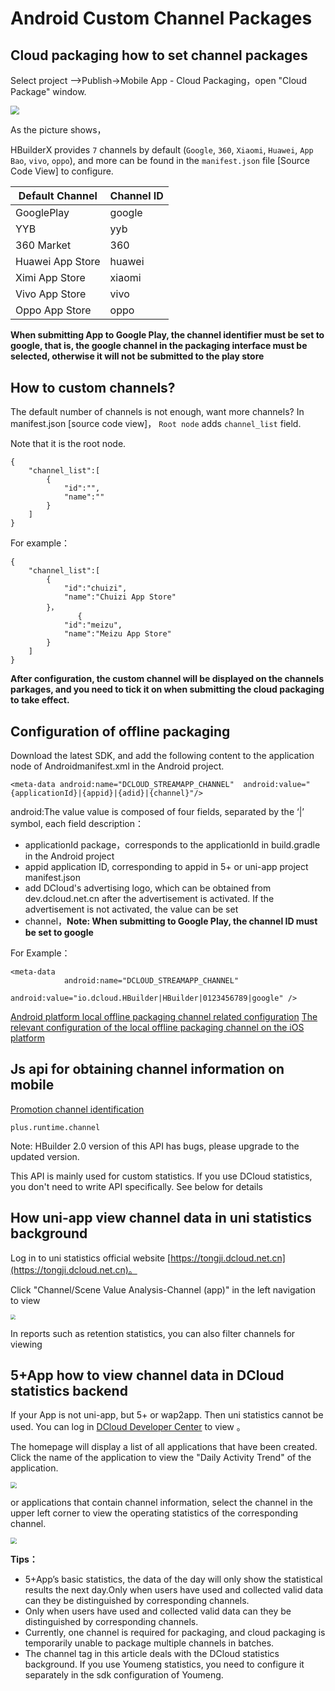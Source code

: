 # Android Custom Channel Packages

## Cloud packaging how to set channel packages

Select project -->Publish->Mobile App - Cloud Packaging，open "Cloud Package" window.

<img src="/static/snapshots/tutorial/android_channel_1.png" style="zoom: 90%;" />

As the picture shows，

HBuilderX provides `7` channels by default (`Google`, `360`, `Xiaomi`, `Huawei`, `App Bao`, `vivo`, `oppo`), and more can be found in the `manifest.json` file [Source Code View] to configure.

| Default Channel     |  Channel ID |
| ------------ | -------- |
| GooglePlay   | google   |
| YYB       | yyb      |
| 360 Market  | 360      |
| Huawei App Store | huawei   |
| Ximi App Store | xiaomi   |
| Vivo App Store| vivo|
| Oppo App Store |  oppo  |

**When submitting App to Google Play, the channel identifier must be set to google, that is, the google channel in the packaging interface must be selected, otherwise it will not be submitted to the play store**

## How to custom channels?

The default number of channels is not enough, want more channels?
In manifest.json [source code view]， `Root node` adds `channel_list` field. 

Note that it is the root node.

```
{
	"channel_list":[
		{
			"id":"",
			"name":""
		}
	]
}
```

For example：

```
{
	"channel_list":[
		{
			"id":"chuizi",
			"name":"Chuizi App Store"
		}，
               {
			"id":"meizu",
			"name":"Meizu App Store"
		}
	]
}
```
**After configuration, the custom channel will be displayed on the channels parkages, and you need to tick it on when submitting the cloud packaging to take effect.**

## Configuration of offline packaging

Download the latest SDK, and add the following content to the application node of Androidmanifest.xml in the Android project.
```
<meta-data android:name="DCLOUD_STREAMAPP_CHANNEL"  android:value="{applicationId}|{appid}|{adid}|{channel}"/>
```

android:The value value is composed of four fields, separated by the ‘|’ symbol, each field description：
- applicationId package，corresponds to the applicationId in build.gradle in the Android project
- appid application ID, corresponding to appid in 5+ or uni-app project manifest.json
- add DCloud's advertising logo, which can be obtained from dev.dcloud.net.cn after the advertisement is activated. If the advertisement is not activated, the value can be set
- channel，**Note: When submitting to Google Play, the channel ID must be set to google**

For Example：
```
<meta-data
            android:name="DCLOUD_STREAMAPP_CHANNEL"
            android:value="io.dcloud.HBuilder|HBuilder|0123456789|google" />
```

[Android platform local offline packaging channel related configuration](https://ask.dcloud.net.cn/article/508#channel)
[The relevant configuration of the local offline packaging channel on the iOS platform](https://ask.dcloud.net.cn/article/41#channel)

## Js api for obtaining channel information on mobile

[Promotion channel identification](http://www.html5plus.org/doc/zh_cn/runtime.html#plus.runtime.channel)

```
plus.runtime.channel 
```

Note: HBuilder 2.0 version of this API has bugs, please upgrade to the updated version.

This API is mainly used for custom statistics. If you use DCloud statistics, you don't need to write API specifically. See below for details

## How uni-app view channel data in uni statistics background

Log in to uni statistics official website [https://tongji.dcloud.net.cn](https://tongji.dcloud.net.cn)。

Click "Channel/Scene Value Analysis-Channel (app)" in the left navigation to view

<img src="/static/snapshots/tutorial/android_channel_2.png" style="zoom: 50%;" />

In reports such as retention statistics, you can also filter channels for viewing

## 5+App how to view channel data in DCloud statistics backend

If your App is not uni-app, but 5+ or wap2app. Then uni statistics cannot be used. You can log in [DCloud Developer Center](http://dev.dcloud.net.cn) to view 。

The homepage will display a list of all applications that have been created. Click the name of the application to view the "Daily Activity Trend" of the application.

<img src="/static/snapshots/tutorial/android_channel_3.png" style="zoom: 60%;" />


or applications that contain channel information, select the channel in the upper left corner to view the operating statistics of the corresponding channel.

<img src="/static/snapshots/tutorial/android_channel_4.png" style="zoom: 60%;" />

**Tips：**

- 5+App’s basic statistics, the data of the day will only show the statistical results the next day.Only when users have used and collected valid data can they be distinguished by corresponding channels.
- Only when users have used and collected valid data can they be distinguished by corresponding channels.
- Currently, one channel is required for packaging, and cloud packaging is temporarily unable to package multiple channels in batches.
- The channel tag in this article deals with the DCloud statistics background. If you use Youmeng statistics, you need to configure it separately in the sdk configuration of Youmeng.
